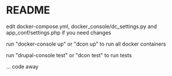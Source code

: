 # README #

edit docker-compose.yml, docker_console/dc_settings.py and app_conf/settings.php if you need changes

run "docker-console up" or "dcon up" to run all docker containers

run "drupal-console test" or "dcon test" to run tests

... code away

